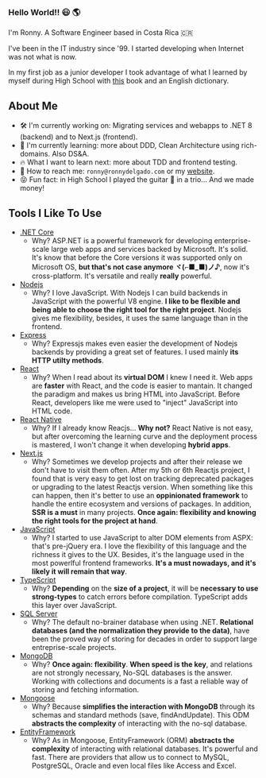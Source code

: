 ### Hello World!! 😃 🌎 

I'm Ronny. A Software Engineer based in Costa Rica 🇨🇷

I've been in the IT industry since '99. I started developing when Internet was not what is now. 

In my first job as a junior developer I took advantage of what I learned by myself during High School with [this](https://www.amazon.com/Microsoft-Visual-Basic-6-0-Programmers/dp/1572318635) book and an English dictionary.

## About Me

- 🛠️ I'm currently working on: Migrating services and webapps to .NET 8 (backend) and to Next.js (frontend).
- 🌳 I'm currently learning: more about DDD, Clean Architecture using rich-domains. Also DS&A.
- 🔥 What I want to learn next: more about TDD and frontend testing.
- 📮 How to reach me: `ronny@ronnydelgado.com` or my [website](https://www.ronnydelgado.com).
- 😝 Fun fact: in High School I played the guitar 🎸 in a trio... And we made money!

## Tools I Like To Use
- [.NET Core](https://dotnet.microsoft.com/en-us/apps/aspnet)
  - Why? ASP.NET is a powerful framework for developing enterprise-scale large web apps and services backed by Microsoft. It's solid. It's know that before the Core versions it was supported only on Microsoft OS, **but that's not case anymore ヾ(⌐■_■)ノ♪**, now it's cross-platform. It's versatile and really **really** powerful.
- [Nodejs](https://nodejs.org/en/)
  - Why? I love JavaScript. With Nodejs I can build backends in JavaScript with the powerful V8 engine. **I like to be flexible and being able to choose the right tool for the right project**. Nodejs gives me flexibility, besides, it uses the same language than in the frontend.
- [Express](https://expressjs.com/)
  - Why? Expressjs makes even easier the development of Nodejs backends by providing a great set of features. I used mainly **its HTTP utilty methods**.
- [React](https://reactjs.org)
  - Why? When I read about its **virtual DOM** I knew I need it. Web apps are **faster** with React, and the code is easier to mantain. It changed the paradigm and makes us bring HTML into JavaScript. Before React, developers like me were used to "inject" JavaScript into HTML code.
- [React Native](https://reactnative.dev/)
  - Why? If I already know Reacjs... **Why not?** React Native is not easy, but after overcoming the learning curve and the deployment process is mastered, I won't change it when developing **hybrid apps**.
- [Next.js](https://nextjs.org/)
  - Why? Sometimes we develop projects and after their release we don't have to visit them often. After my 5th or 6th Reactjs project, I found that is very easy to get lost on tracking deprecated packages or upgrading to the latest Reactjs version. When something like this can happen, then it's better to use an **oppinionated framework** to handle the entire ecosystem and versions of packages. In addition, **SSR is a must** in many projects. **Once again: flexibility and knowing the right tools for the project at hand**.
- [JavaScript](https://www.javascript.com/)
  - Why? I started to use JavaScript to alter DOM elements from ASPX: that's pre-jQuery era. I love the flexibility of this language and the richness it gives to the UX. Besides, it's the language used in the most powerlful frontend frameworks. **It's a must nowadays, and it's likely it will remain that way**.
- [TypeScript](https://www.typescriptlang.org/)
  - Why? **Depending** on the **size of a project**, it will be **necessary to use strong-types** to catch errors before compilation. TypeScript adds this layer over JavaScript.
- [SQL Server](www.microsoft.com/sql-server)
  - Why? The default no-brainer database when using .NET. **Relational databases (and the normalization they provide to the data)**, have been the proved way of storing for decades in order to support large entreprise-scale projects.
- [MongoDB](https://www.mongodb.com/)
  - Why? **Once again: flexibility**. **When speed is the key**, and relations are not strongly necessary, No-SQL databases is the answer. Working with collections and documents is a fast a reliable way of storing and fetching information.
- [Mongoose](https://mongoosejs.com/)
  - Why? Because **simplifies the interaction with MongoDB** through its schemas and standard methods (save, findAndUpdate). This ODM **abstracts the complexity** of interacting with the no-sql database.
- [EntityFramework](msdn.microsoft.com/en-us/data/ef.aspx)
  - Why? As in Mongoose, EntityFramework (ORM) **abstracts the complexity** of interacting with relational databases. It's powerful and fast. There are providers that allow us to connect to MySQL, PostgreSQL, Oracle and even local files like Access and Excel.
